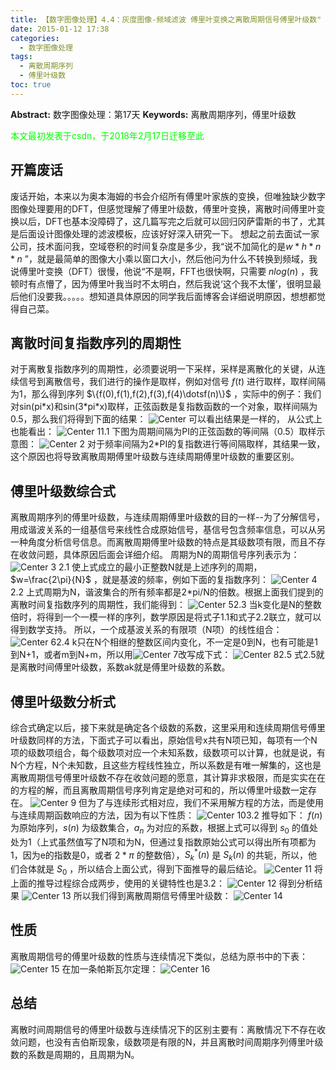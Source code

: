 ```yaml
---
title: 【数字图像处理】4.4：灰度图像-频域滤波 傅里叶变换之离散周期信号傅里叶级数"
date: 2015-01-12 17:38
categories:
  - 数字图像处理
tags:
  - 离散周期序列
  - 傅里叶级数
toc: true
---
```

**Abstract:** 数字图像处理：第17天
**Keywords:** 离散周期序列，傅里叶级数
<!--more-->
<font color="00FF00">本文最初发表于csdn，于2018年2月17日迁移至此</font>
## 开篇废话
废话开始，本来以为奥本海姆的书会介绍所有傅里叶家族的变换，但唯独缺少数字图像处理要用的DFT，但感觉理解了傅里叶级数，傅里叶变换，离散时间傅里叶变换以后，DFT也基本没障碍了，这几篇写完之后就可以回归冈萨雷斯的书了，尤其是后面设计图像处理的滤波模板，应该好好深入研究一下。
想起之前去面试一家公司，技术面问我，空域卷积的时间复杂度是多少，我“说不加简化的是$w*h*n*n$ ”，就是最简单的图像大小乘以窗口大小，然后他问为什么不转换到频域，我说傅里叶变换（DFT）很慢，他说“不是啊，FFT也很快啊，只需要 $n log(n)$ ，我顿时有点懵了，因为傅里叶我当时不太明白，然后我说‘这个我不太懂’，很明显最后他们没要我。。。。。想知道具体原因的同学我后面博客会详细说明原因，想想都觉得自己菜。

## 离散时间复指数序列的周期性
对于离散复指数序列的周期性，必须要说明一下采样，采样是离散化的关键，从连续信号到离散信号，我们进行的操作是取样，例如对信号 $f(t)$ 进行取样，取样间隔为1，那么得到序列 $\{f(0),f(1),f(2),f(3),f(4)\dotsf(n)\}$ ，实际中的例子：我们对sin(pi\*x)和sin(3\*pi\*x)取样，正弦函数是复指数函数的一个对象，取样间隔为0.5，那么我们将得到下面的结果：
![Center][]
可以看出结果是一样的， 从公式上也能看出：
![Center 1][]1.1
下图为周期间隔为PI的正弦函数的等间隔（0.5）取样示意图：
![Center 2][]
对于频率间隔为2\*PI的复指数进行等间隔取样，其结果一致，这个原因也将导致离散周期傅里叶级数与连续周期傅里叶级数的重要区别。
## 傅里叶级数综合式
离散周期序列的傅里叶级数，与连续周期傅里叶级数的目的一样--为了分解信号，用成谐波关系的一组基信号来线性合成原始信号，基信号包含频率信息，可以从另一种角度分析信号信息。而离散周期傅里叶级数的特点是其级数项有限，而且不存在收敛问题，具体原因后面会详细介绍。
周期为N的周期信号序列表示为：
![Center 3][] 2.1
使上式成立的最小正整数N就是上述序列的周期， $w=\frac{2\pi}{N}$ ，就是基波的频率，例如下面的复指数序列：
![Center 4][] 2.2
上式周期为N，谐波集合的所有频率都是2\*pi/N的倍数。根据上面我们提到的离散时间复指数序列的周期性，我们能得到：
![Center 5][]2.3
当k变化是N的整数倍时，将得到一个一模一样的序列，数学原因是将式子1.1和式子2.2联立，就可以得到数学支持。
所以，一个成基波关系的有限项（N项）的线性组合：
![Center 6][]2.4
k只在N个相继的整数区间内变化，不一定是0到N，也有可能是1到N+1，或者m到N+m，所以用![Center 7][]改写成下式：
![Center 8][]2.5
式2.5就是离散时间傅里叶级数，系数ak就是傅里叶级数的系数。
## 傅里叶级数分析式
综合式确定以后，接下来就是确定各个级数的系数，这里采用和连续周期信号傅里叶级数同样的方法，下面式子可以看出，原始信号x共有N项已知，每项有一个N项的级数项组合，每个级数项对应一个未知系数，级数项可以计算，也就是说，有N个方程，N个未知数，且这些方程线性独立，所以系数是有唯一解集的，这也是离散周期信号傅里叶级数不存在收敛问题的愿意，其计算非求极限，而是实实在在的方程的解，而且离散周期信号序列肯定是绝对可和的，所以傅里叶级数一定存在。
![Center 9][]
但为了与连续形式相对应，我们不采用解方程的方法，而是使用与连续周期函数响应的方法，因为有以下性质：
![Center 10][]3.2
推导如下：
$f(n)$ 为原始序列，$s(n)$ 为级数集合，$a_n$ 为对应的系数，根据上式可以得到 $s_0$ 的值处处为1（上式虽然值写了N项和为N，但通过复指数原始公式可以得出所有项都为1，因为e的指数是0，或者 $2*\pi$ 的整数倍），$S^*_k(n)$ 是 $S_k(n)$ 的共轭，所以，他们合体就是 $S_0$ ，所以结合上面公式，得到下面推导的最后结论。
![Center 11][]
将上面的推导过程综合成两步，使用的关键特性也是3.2：
![Center 12][]
得到分析结果
![Center 13][]
所以我们得到离散周期信号傅里叶级数：
![Center 14][]

## 性质
离散周期信号的傅里叶级数的性质与连续情况下类似，总结为原书中的下表：
![Center 15][]
在加一条帕斯瓦尔定理：
![Center 16][]
## 总结
离散时间周期信号的傅里叶级数与连续情况下的区别主要有：离散情况下不存在收敛问题，也没有吉伯斯现象，级数项是有限的N，并且离散时间周期序列傅里叶级数的系数是周期的，且周期为N。

[Center]: DIP-4-4-灰度图像-频域滤波-傅里叶变换之离散周期信号傅里叶级数/20150112152853812.png
[Center 1]: DIP-4-4-灰度图像-频域滤波-傅里叶变换之离散周期信号傅里叶级数/20150112153630546.png
[Center 2]: DIP-4-4-灰度图像-频域滤波-傅里叶变换之离散周期信号傅里叶级数/20150112154303925.png
[Center 3]: DIP-4-4-灰度图像-频域滤波-傅里叶变换之离散周期信号傅里叶级数/20150112155301531.png
[Center 4]: DIP-4-4-灰度图像-频域滤波-傅里叶变换之离散周期信号傅里叶级数/20150112155322622.png
[Center 5]: DIP-4-4-灰度图像-频域滤波-傅里叶变换之离散周期信号傅里叶级数/20150112155600697.png
[Center 6]: DIP-4-4-灰度图像-频域滤波-傅里叶变换之离散周期信号傅里叶级数/20150112160240625.png
[Center 7]: DIP-4-4-灰度图像-频域滤波-傅里叶变换之离散周期信号傅里叶级数/20150112160604761.png
[Center 8]: DIP-4-4-灰度图像-频域滤波-傅里叶变换之离散周期信号傅里叶级数/20150112160639268.png
[Center 9]: DIP-4-4-灰度图像-频域滤波-傅里叶变换之离散周期信号傅里叶级数/20150112161436531.png
[Center 10]: DIP-4-4-灰度图像-频域滤波-傅里叶变换之离散周期信号傅里叶级数/20150112162154703.png
[Center 11]: DIP-4-4-灰度图像-频域滤波-傅里叶变换之离散周期信号傅里叶级数/20150112162625650.png
[Center 12]: DIP-4-4-灰度图像-频域滤波-傅里叶变换之离散周期信号傅里叶级数/20150112163656001.png
[Center 13]: DIP-4-4-灰度图像-频域滤波-傅里叶变换之离散周期信号傅里叶级数/20150112163745968.png
[Center 14]: DIP-4-4-灰度图像-频域滤波-傅里叶变换之离散周期信号傅里叶级数/20150112164844039.png
[Center 15]: DIP-4-4-灰度图像-频域滤波-傅里叶变换之离散周期信号傅里叶级数/20150112165626861.png
[Center 16]: DIP-4-4-灰度图像-频域滤波-傅里叶变换之离散周期信号傅里叶级数/20150112165638093.png
